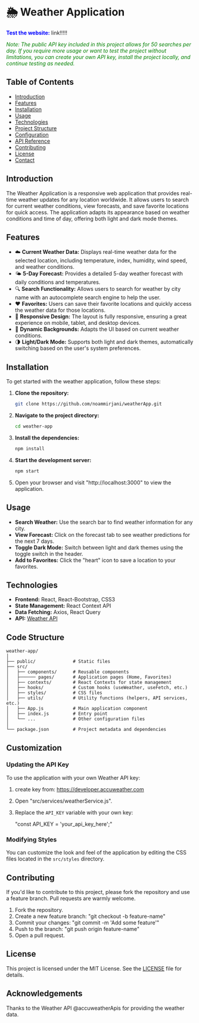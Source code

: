 # 🌦 Weather Application

**<span style="color:blue;">Test the website:** link!!!!! </span>

<span style="color:green;">_Note: The public API key included in this project allows for 50 searches per day. If you require more usage or want to test the project without limitations, you can create your own API key, install the project locally, and continue testing as needed._
</span>

## Table of Contents

- [Introduction](#introduction)
- [Features](#features)
- [Installation](#installation)
- [Usage](#usage)
- [Technologies](#technologies)
- [Project Structure](#project-structure)
- [Configuration](#configuration)
- [API Reference](#api-reference)
- [Contributing](#contributing)
- [License](#license)
- [Contact](#contact)

## Introduction

The Weather Application is a responsive web application that provides real-time weather updates for any location worldwide. It allows users to search for current weather conditions, view forecasts, and save favorite locations for quick access. The application adapts its appearance based on weather conditions and time of day, offering both light and dark mode themes.

## Features

- ☁️ **Current Weather Data:** Displays real-time weather data for the selected location, including temperature, index, humidity, wind speed, and weather conditions.
- 🌤️ **5-Day Forecast:** Provides a detailed 5-day weather forecast with daily conditions and temperatures.
- 🔍 **Search Functionality:** Allows users to search for weather by city name with an autocomplete search engine to help the user.
- ❤️ **Favorites:** Users can save their favorite locations and quickly access the weather data for those locations.
- 📱 **Responsive Design:** The layout is fully responsive, ensuring a great experience on mobile, tablet, and desktop devices.
- 🎨 **Dynamic Backgrounds:** Adapts the UI based on current weather conditions.
- 🌗 **Light/Dark Mode:** Supports both light and dark themes, automatically switching based on the user's system preferences.

## Installation

To get started with the weather application, follow these steps:

1. **Clone the repository:**

   ```bash
   git clone https://github.com/noammirjani/weatherApp.git
   ```

2. **Navigate to the project directory:**

   ```bash
   cd weather-app
   ```

3. **Install the dependencies:**

   ```bash
   npm install
   ```

4. **Start the development server:**

   ```bash
   npm start
   ```

5. Open your browser and visit "http://localhost:3000" to view the application.

## Usage

- **Search Weather:** Use the search bar to find weather information for any city.
- **View Forecast:** Click on the forecast tab to see weather predictions for the next 7 days.
- **Toggle Dark Mode:** Switch between light and dark themes using the toggle switch in the header.
- **Add to Favorites:** Click the "heart" icon to save a location to your favorites.

## Technologies

- **Frontend:** React, React-Bootstrap, CSS3
- **State Management:** React Context API
- **Data Fetching:** Axios, React Query
- **API:** [Weather API](https://developer.accuweather.com)

## Code Structure

```plaintext"
weather-app/
│
├── public/              # Static files
├── src/
│   ├── components/      # Reusable components
│   ├────── pages/       # Application pages (Home, Favorites)
│   ├── contexts/        # React Contexts for state management
│   ├── hooks/           # Custom hooks (useWeather, useFetch, etc.)
│   ├── styles/          # CSS files
│   ├── utils/           # Utility functions (helpers, API services, etc.)
│   ├── App.js           # Main application component
│   ├── index.js         # Entry point
│   └── ...              # Other configuration files
│
└── package.json         # Project metadata and dependencies
```

## Customization

### Updating the API Key

To use the application with your own Weather API key:

1. create key from: https://developer.accuweather.com
1. Open "src/services/weatherService.js".
1. Replace the `API_KEY` variable with your own key:

   "const API_KEY = 'your_api_key_here';"

### Modifying Styles

You can customize the look and feel of the application by editing the CSS files located in the `src/styles` directory.

## Contributing

If you'd like to contribute to this project, please fork the repository and use a feature branch. Pull requests are warmly welcome.

1. Fork the repository.
2. Create a new feature branch: "git checkout -b feature-name"
3. Commit your changes: "git commit -m 'Add some feature'"
4. Push to the branch: "git push origin feature-name"
5. Open a pull request.

## License

This project is licensed under the MIT License. See the [LICENSE](LICENSE) file for details.

## Acknowledgements

Thanks to the Weather API @accuweatherApis for providing the weather data.
